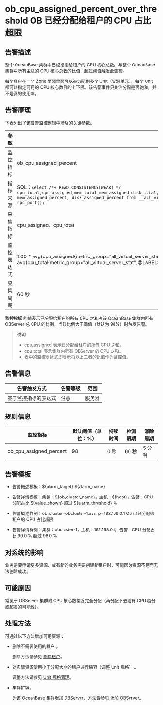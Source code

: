 # ob_cpu_assigned_percent_over_threshold OB 已经分配给租户的 CPU 占比超限

## 告警描述

整个 OceanBase 集群中已经指定给租户的 CPU 核心总数，与整个 OceanBase 集群中所有主机的 CPU 核心总数的比值，超过阈值触发此告警。

每个租户在一个 Zone 里面里面可以被分配到多个 Unit（资源单元），每个 Unit 都可以指定可用的 CPU 核心数目的上下限。该告警事件只关注分配是否饱和，并不是真的使用率。

## 告警原理

下表列出了该告警监控逻辑中涉及的关键参数。

|  参数   |                                                                                                                                                                              值                                                                                                                                                                              |
|-------|-------------------------------------------------------------------------------------------------------------------------------------------------------------------------------------------------------------------------------------------------------------------------------------------------------------------------------------------------------------|
| 监控指标  | ob_cpu_assigned_percent                                                                                                                                                                                                                                                                                                                                     |
| 指标来源  | SQL：`select /*+ READ_CONSISTENCY(WEAK) */ cpu_total,cpu_assigned,mem_total,mem_assigned,disk_total,disk_assigned,unit_num,migrating_unit_num,cpu_assigned_percent, mem_assigned_percent, disk_assigned_percent from __all_virtual_server_stat where svr_ip = @svr_ip and svr_port = rpc_port();`  |
| 采集指标  | cpu_assigned、cpu_total                                                                                                                                                                                                                                                                                                                                      |
| 监控表达式 | 100 \* avg(cpu_assigned{metric_group="all_virtual_server_stat",@LABELS}) by (@GBLABELS) / avg(cpu_total{metric_group="all_virtual_server_stat",@LABELS}) by (@GBLABELS)                                                                                                                                                                                     |
| 采集周期  | 60 秒                                                                                                                                                                                                                                                                                                                                                        |

**监控指标** 的值表示已分配给租户的所有 CPU 之和占该 OceanBase 集群内所有 OBServer 总 CPU 的比例，当该比例大于阈值（默认为 98%）时触发告警。

> **说明**
>
> * cpu_assigned 表示已分配给租户的所有 CPU 之和。
> * cpu_total 表示集群内所有 OBServer 的 CPU 之和。
> * 表中的监控表达式即表示将以上二者的比值作为监控值。

## 告警信息

|   告警触发方式   | 告警等级 | 范围  |
|------------|------|-----|
| 基于监控指标的表达式 | 注意   | 服务器 |

## 规则信息

|          监控指标           | 默认阈值（单位：%） | 持续时间 | 检测周期 | 消除周期 |
|-------------------------|------------|------|------|------|
| ob_cpu_assigned_percent | 98         | 0 秒  | 60 秒 | 5 分钟 |

## 告警模板

* 告警概述模板：\${alarm_target} \${alarm_name}

* 告警详情模板：集群：\${ob_cluster_name}，主机：\${host}，告警：CPU 分配占比 \${value_shown} 超过 ${alarm_threshold} %

* 告警概述样例：ob_cluster=obcluster-1:svr_ip=192.168.0.1 OB 已经分配给租户的 CPU 占比超限

* 告警详情样例：集群：obcluster-1，主机：192.168.0.1，告警：CPU 分配占比 99.0 % 超过 98.0 %

## 对系统的影响

业务需要申请更多资源、或有新的业务需要创建新租户时，可能因为资源不足而无法创建成功。

## 可能原因

常见于 OBServer 集群的 CPU 核心数接近完全分配（再分配下去则有 CPU 超分或超卖的可能性）。

## 处理方法

可通过以下方法增加可用资源：

* 删除不需要使用的租户 。

  删除方法请参见 [删除租户](../../4.user-guide-2/5.tenant-functions/2.manage-basic-tenant-operations/5.delete-a-tenant.md)。
  
* 对实际资源使用小于分配大小的租户进行缩容（调整 Unit 规格） 。

  调整方法请参见 [Unit 规格管理](../../4.user-guide-2/5.tenant-functions/2.manage-basic-tenant-operations/2.unit-specification-management.md)。
  
* 集群扩容。

  为该 OceanBase 集群增加 OBServer，方法请参见 [添加 OBServer](../../4.user-guide-2/4.cluster-features/2.basic-operations/7.manage-observer/1.add-an-observer.md)。
  